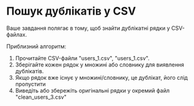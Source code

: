 # Пошук дублікатів у CSV
Ваше завдання полягає в тому, щоб знайти дублікатні рядки у CSV-файлах.

Приблизний алгоритм:
1. Прочитайте CSV-файли "users_1.csv", "users_1.csv".
2. Зберігайте кожен рядок у множині або словнику для виявлення дублікатів.
3. Якщо рядок вже існує у множині/словнику, це дублікат, його слід пропустити
4. Виведіть або збережіть оригінальні рядки у окремий файл "clean_users_3.csv"
